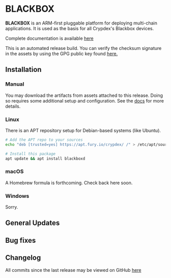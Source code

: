 # BLACKBOX

**BLACKBOX** is an ARM-first pluggable platform for deploying multi-chain applications. It is used as the basis for all Crypdex's Blackbox devices.

Complete documentation is available [here](https://crypdex.github.io/blackbox/docs/intro)

This is an automated release build. You can verify the checksum signature in the assets by using the GPG public key found [here.](http://pool.sks-keyservers.net/pks/lookup?search=0xE8359963&op=vindex)

## Installation

### Manual

You may download the artifacts from assets attached to this release. Doing so requires some additional setup and configuration. See the [docs](https://crypdex.github.io/blackbox/docs/blackbox-os/installation) for more details.

### Linux

There is an APT repository setup for Debian-based systems (like Ubuntu).

```bash
# Add the APT repo to your sources
echo "deb [trusted=yes] https://apt.fury.io/crypdex/ /" > /etc/apt/sources.list.d/fury.list

# Install this package
apt update && apt install blackboxd
```

### macOS

A Homebrew formula is forthcoming. Check back here soon.

### Windows

Sorry.

## General Updates

## Bug fixes

## Changelog

All commits since the last release may be viewed on GitHub [here](https://github.com/crypdex/blackbox/compare/0.1.30...0.1.31)
